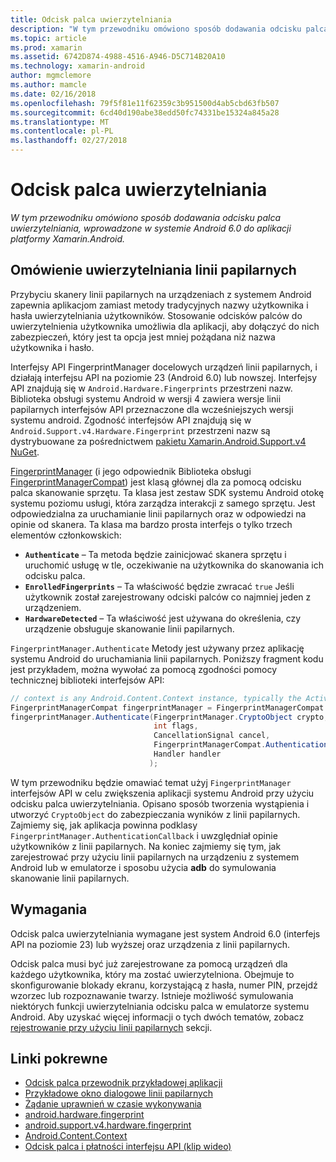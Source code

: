 ```yaml
---
title: Odcisk palca uwierzytelniania
description: "W tym przewodniku omówiono sposób dodawania odcisku palca uwierzytelniania, wprowadzone w systemie Android 6.0 do aplikacji platformy Xamarin.Android."
ms.topic: article
ms.prod: xamarin
ms.assetid: 6742D874-4988-4516-A946-D5C714B20A10
ms.technology: xamarin-android
author: mgmclemore
ms.author: mamcle
ms.date: 02/16/2018
ms.openlocfilehash: 79f5f81e11f62359c3b951500d4ab5cbd63fb507
ms.sourcegitcommit: 6cd40d190abe38edd50fc74331be15324a845a28
ms.translationtype: MT
ms.contentlocale: pl-PL
ms.lasthandoff: 02/27/2018
---
```

# <a name="fingerprint-authentication"></a>Odcisk palca uwierzytelniania

_W tym przewodniku omówiono sposób dodawania odcisku palca uwierzytelniania, wprowadzone w systemie Android 6.0 do aplikacji platformy Xamarin.Android._


## <a name="fingerprint-authentication-overview"></a>Omówienie uwierzytelniania linii papilarnych

Przybyciu skanery linii papilarnych na urządzeniach z systemem Android zapewnia aplikacjom zamiast metody tradycyjnych nazwy użytkownika i hasła uwierzytelniania użytkowników. Stosowanie odcisków palców do uwierzytelnienia użytkownika umożliwia dla aplikacji, aby dołączyć do nich zabezpieczeń, który jest ta opcja jest mniej pożądana niż nazwa użytkownika i hasło.

Interfejsy API FingerprintManager docelowych urządzeń linii papilarnych, i działają interfejsu API na poziomie 23 (Android 6.0) lub nowszej. Interfejsy API znajdują się w `Android.Hardware.Fingerprints` przestrzeni nazw. Biblioteka obsługi systemu Android w wersji 4 zawiera wersje linii papilarnych interfejsów API przeznaczone dla wcześniejszych wersji systemu android. Zgodność interfejsów API znajdują się w `Android.Support.v4.Hardware.Fingerprint` przestrzeni nazw są dystrybuowane za pośrednictwem [pakietu Xamarin.Android.Support.v4 NuGet](https://www.nuget.org/packages/Xamarin.Android.Support.v4/).

[FingerprintManager](http://developer.android.com/reference/android/hardware/fingerprint/FingerprintManager.html) (i jego odpowiednik Biblioteka obsługi [FingerprintManagerCompat](http://developer.android.com/reference/android/support/v4/hardware/fingerprint/FingerprintManagerCompat.html)) jest klasą głównej dla za pomocą odcisku palca skanowanie sprzętu. Ta klasa jest zestaw SDK systemu Android otokę systemu poziomu usługi, która zarządza interakcji z samego sprzętu. Jest odpowiedzialna za uruchamianie linii papilarnych oraz w odpowiedzi na opinie od skanera. Ta klasa ma bardzo prosta interfejs o tylko trzech elementów członkowskich:

* **`Authenticate`** &ndash; Ta metoda będzie zainicjować skanera sprzętu i uruchomić usługę w tle, oczekiwanie na użytkownika do skanowania ich odcisku palca.
* **`EnrolledFingerprints`** &ndash; Ta właściwość będzie zwracać `true` Jeśli użytkownik został zarejestrowany odciski palców co najmniej jeden z urządzeniem.
* **`HardwareDetected`** &ndash; Ta właściwość jest używana do określenia, czy urządzenie obsługuje skanowanie linii papilarnych.

`FingerprintManager.Authenticate` Metody jest używany przez aplikację systemu Android do uruchamiania linii papilarnych. Poniższy fragment kodu jest przykładem, można wywołać za pomocą zgodności pomocy technicznej biblioteki interfejsów API:

```csharp
// context is any Android.Content.Context instance, typically the Activity 
FingerprintManagerCompat fingerprintManager = FingerprintManagerCompat.From(context);
fingerprintManager.Authenticate(FingerprintManager.CryptoObject crypto,
                                int flags,
                                CancellationSignal cancel,
                                FingerprintManagerCompat.AuthenticationCallback callback,
                                Handler handler
                               );
```

W tym przewodniku będzie omawiać temat użyj `FingerprintManager` interfejsów API w celu zwiększenia aplikacji systemu Android przy użyciu odcisku palca uwierzytelniania. Opisano sposób tworzenia wystąpienia i utworzyć `CryptoObject` do zabezpieczania wyników z linii papilarnych. Zajmiemy się, jak aplikacja powinna podklasy `FingerprintManager.AuthenticationCallback` i uwzględniał opinie użytkowników z linii papilarnych. Na koniec zajmiemy się tym, jak zarejestrować przy użyciu linii papilarnych na urządzeniu z systemem Android lub w emulatorze i sposobu użycia **adb** do symulowania skanowanie linii papilarnych.

## <a name="requirements"></a>Wymagania

Odcisk palca uwierzytelniania wymagane jest system Android 6.0 (interfejs API na poziomie 23) lub wyższej oraz urządzenia z linii papilarnych. 

Odcisk palca musi być już zarejestrowane za pomocą urządzeń dla każdego użytkownika, który ma zostać uwierzytelniona. Obejmuje to skonfigurowanie blokady ekranu, korzystającą z hasła, numer PIN, przejdź wzorzec lub rozpoznawanie twarzy. Istnieje możliwość symulowania niektórych funkcji uwierzytelniania odcisku palca w emulatorze systemu Android.  Aby uzyskać więcej informacji o tych dwóch tematów, zobacz [rejestrowanie przy użyciu linii papilarnych](enrolling-fingerprint.md) sekcji. 






## <a name="related-links"></a>Linki pokrewne

- [Odcisk palca przewodnik przykładowej aplikacji](https://developer.xamarin.com/samples/monodroid/FingerprintGuide/)
- [Przykładowe okno dialogowe linii papilarnych](https://developer.xamarin.com/samples/monodroid/android-m/FingerprintDialog/)
- [Żądanie uprawnień w czasie wykonywania](http://developer.android.com/training/permissions/requesting.html)
- [android.hardware.fingerprint](http://developer.android.com/reference/android/hardware/fingerprint/package-summary.html)
- [android.support.v4.hardware.fingerprint](http://developer.android.com/reference/android/support/v4/hardware/fingerprint/package-summary.html)
- [Android.Content.Context](https://developer.xamarin.com/api/type/Android.Content.Context/)
- [Odcisk palca i płatności interfejsu API (klip wideo)](https://youtu.be/VOn7VrTRlA4)
